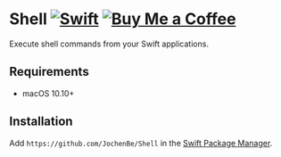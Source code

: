 # Shell [![Swift](https://github.com/JochenBe/Shell/actions/workflows/swift.yml/badge.svg)](https://github.com/JochenBe/Shell/actions/workflows/swift.yml) [![Buy Me a Coffee](https://img.shields.io/badge/Buy%20Me%20a-Coffee-%23F9DE4A)](https://www.buymeacoffee.com/jochenbe)

Execute shell commands from your Swift applications.

## Requirements

- macOS 10.10+

## Installation

Add `https://github.com/JochenBe/Shell` in the [Swift Package Manager].

[swift package manager]: https://developer.apple.com/documentation/xcode/adding_package_dependencies_to_your_app
